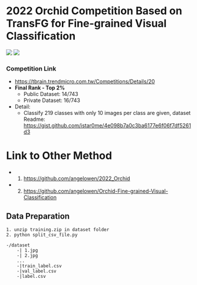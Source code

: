 # 2022 Orchid Competition Based on TransFG for Fine-grained Visual Classification

![](https://i.imgur.com/XioprWJ.png)
![](https://i.imgur.com/XisVXar.png)

### Competition Link
* https://tbrain.trendmicro.com.tw/Competitions/Details/20
* **Final Rank - Top 2%**
    * Public Dataset: 14/743 
    * Private Dataset:  16/743
 * Detail:
   * Classify 219 classes with only 10 images per class are given, dataset Readme: https://gist.github.com/istar0me/4e098b7a0c3ba6177e6f06f7df5261d3


# Link to Other Method
* 1. https://github.com/angelowen/2022_Orchid
* 2. https://github.com/angelowen/Orchid-Fine-grained-Visual-Classification

## Data Preparation
```
1. unzip training.zip in dataset folder
2. python split_csv_file.py
```
```
-/dataset
    -| 1.jpg
    -| 2.jpg
    ...
    -|train_label.csv
    -|val_label.csv
    -|label.csv
    
```



